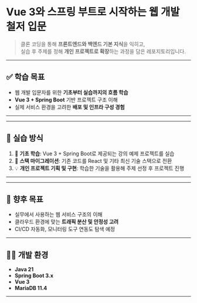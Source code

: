 # Vue 3와 스프링 부트로 시작하는 웹 개발 철저 입문

> 클론 코딩을 통해 **프론트엔드와 백엔드 기본 지식**을 익히고,  
> 실습 후 주제를 정해 **개인 프로젝트로 확장**하는 과정을 담은 레포지토리입니다.

---

## ✅ 학습 목표

- 웹 개발 입문자를 위한 **기초부터 실습까지의 흐름 학습**
- **Vue 3 + Spring Boot** 기반 프로젝트 구조 이해
- 실제 서비스 환경을 고려한 **배포 및 인프라 구성 경험**

---
<!--
## 🧱 기술 스택 및 구성 변경

| 항목        | 변경 전                | 변경 후                         |
|-------------|------------------------|----------------------------------|
| 프론트엔드   | Vue 3                 | **React**                        |
| 백엔드       | Spring Boot           | **Spring Boot** (유지)           |
| 데이터베이스 | MariaDB               | **MySQL / PostgreSQL**           |
| 배포 환경    | 로컬 서버             | **AWS EC2**                      |
| 성능 최적화 | -                     | **Redis, Kafka, Nginx, Docker, Kubernetes** |
-->
---

## 🧪 실습 방식

1. 📘 **기초 학습**: Vue 3 + Spring Boot로 제공되는 강의 예제 프로젝트를 실습  
2. 🔁 **스택 마이그레이션**: 기존 코드를 React 및 기타 최신 기술 스택으로 전환  
3. 💡 **개인 프로젝트 기획 및 구현**: 학습한 기술을 활용해 주제 선정 후 프로젝트 진행

---
<!--
## 🚀 진행 중인 작업

- [ ] 강의 예제 실습 완료
- [ ] React 마이그레이션 설계
- [ ] 백엔드 통신 구조 수정 (Axios 적용)
- [ ] DB 전환 (MySQL or PostgreSQL 선택 적용)
- [ ] 인프라 구성 테스트 (Docker + EC2)
- [ ] Kafka 기반 로그/이벤트 처리 구현
- [ ] Redis 세션/캐싱 처리 구현
-->
---

## 📌 향후 목표

- 실무에서 사용하는 웹 서비스 구조의 이해
- 클라우드 환경에 맞는 **트래픽 분산 및 안정성 고려**
- CI/CD 자동화, 모니터링 도구 연동도 탐색 예정

---

## 🧑‍💻 개발 환경

- **Java 21**
- **Spring Boot 3.x**
- **Vue 3**
- **MariaDB 11.4**

<!-- 
- **React 18 / Vite**
- **MySQL 8.x or PostgreSQL 15**
- **Docker / Docker Compose**
- **AWS EC2**
- **Redis, Kafka, Nginx, Kubernetes**
-->

---
